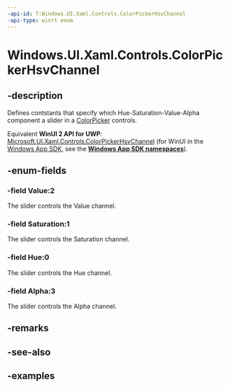 ```yaml
---
-api-id: T:Windows.UI.Xaml.Controls.ColorPickerHsvChannel
-api-type: winrt enum
---
```


<!-- Enumeration syntax.
public enum ColorPickerHsvChannel : int 
-->

# Windows.UI.Xaml.Controls.ColorPickerHsvChannel

## -description

Defines contstants that specify which Hue-Saturation-Value-Alpha component a slider in a [ColorPicker](colorpicker.md) controls.

Equivalent **WinUI 2 API for UWP**: [Microsoft.UI.Xaml.Controls.ColorPickerHsvChannel](/windows/winui/api/microsoft.ui.xaml.controls.colorpickerhsvchannel) (for WinUI in the [Windows App SDK](/windows/apps/windows-app-sdk/), see the **[Windows App SDK namespaces](/windows/windows-app-sdk/api/winrt/)**).

## -enum-fields

### -field Value:2

The slider controls the Value channel.

### -field Saturation:1

The slider controls the Saturation channel.

### -field Hue:0

The slider controls the Hue channel.

### -field Alpha:3

The slider controls the Alpha channel.

## -remarks

## -see-also

## -examples

